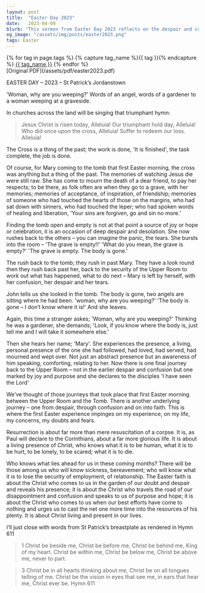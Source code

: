 ```yaml
---
layout: post
title:  "Easter Day 2023"
date:   2023-04-09
blurb: "This sermon from Easter Day 2023 reflects on the despair and confusion Mary felt when she found Jesus' tomb empty, and her joy when she realized He had risen. It draws parallels between her journey and our own journeys through doubt, fear, and ultimately faith. The sermon emphasizes the living presence of Christ in our lives, who knows our human experiences and offers hope and purpose."
og_image: "/assets/img/posts/easter2023.png"
tags: Easter
---    
```

<div class="tag-pills">
  {% for tag in page.tags %}
    {% capture tag_name %}{{ tag }}{% endcapture %}
    <a href="{{ site.baseurl }}/tag/{{ tag_name | slugify }}" class="tag-pill">{{ tag_name }}</a>
  {% endfor %}
</div>
[Original PDF](/assets/pdf/easter2023.pdf)

EASTER DAY – 2023 – St Patrick’s Jordanstown

'Woman, why are you weeping?' Words of an angel, words of a gardener to a woman weeping at a graveside.

In churches across the land will be singing that triumphant hymn:

> Jesus Christ is risen today, Alleluia!
> Our triumphant hold day, Alleluia!
> Who did once upon the cross, Alleluia!
> Suffer to redeem our loss. Alleluia!

The Cross is a thing of the past; the work is done, 'It is finished', the task complete, the job is done.

Of course, for Mary coming to the tomb that first Easter morning, the cross was anything but a thing of the past. The memories of watching Jesus die were still raw. She has come to mourn the death of a dear friend, to pay her respects; to be there, as folk often are when they go to a grave, with her memories; memories of acceptance, of inspiration, of friendship; memories of someone who had touched the hearts of those on the margins, who had sat down with sinners, who had touched the leper; who had spoken words of healing and liberation, 'Your sins are forgiven, go and sin no more.'

Finding the tomb open and empty is not at that point a source of joy or hope or celebration, it is an occasion of deep despair and desolation. She now rushes back to the others – you can imagine the panic, the tears. She bursts into the room – 'The grave is empty!!' 'What do you mean, the grave is empty?' 'The grave is empty. The body is gone.'

The rush back to the tomb; they rush in past Mary. They have a look round then they rush back past her, back to the security of the Upper Room to work out what has happened, what to do next – Mary is left by herself, with her confusion, her despair and her tears.

John tells us she looked in the tomb. The body is gone, two angels are sitting where he had been. 'woman, why are you weeping?' 'The body is gone – I don’t know where it is!' And she leaves.

Again, this time a stranger askes; 'Woman, why are you weeping?' Thinking he was a gardener, she demands; 'Look, if you know where the body is, just tell me and I will take it somewhere else.'

Then she hears her name; 'Mary'. She experiences the presence, a living, personal presence of the one she had followed, had loved, had served, had mourned and wept over. Not just an abstract presence but an awareness of him speaking, comforting, relating to her. Now there is one final journey back to the Upper Room – not in the earlier despair and confusion but one marked by joy and purpose and she declares to the disciples 'I have seen the Lord'

We’ve thought of those journeys that took place that first Easter morning between the Upper Room and the Tomb. There is another underlying journey – one from despair, through confusion and on into faith. This is where the first Easter experience impinges on my experience, on my life, my concerns, my doubts and fears.

Resurrection is about far more than mere resuscitation of a corpse. It is, as Paul will declare to the Corinthians, about a far more glorious life. It is about a living presence of Christ, who knows what it is to be human, what it is to be hurt, to be lonely, to be scared; what it is to die.

Who knows what lies ahead for us in these coming months? There will be those among us who will know sickness, bereavement; who will know what it is to lose the security of employment, of relationship. The Easter faith is about the Christ who comes to us in the garden of our doubt and despair and reveals his presence; it is about the Christ who travels the road of our disappointment and confusion and speaks to us of purpose and hope; it is about the Christ who comes to us when our best efforts have come to nothing and urges us to cast the net one more time into the resources of his plenty. It is about Christ living and present in our lives.

I’ll just close with words from St Patrick’s breastplate as rendered in Hymn 611

> 1 Christ be beside me,
> Christ be before me,
> Christ be behind me,
> King of my heart.
> Christ be within me,
> Christ be below me,
> Christ be above me,
> never to part.

> 3 Christ be in all hearts thinking about me,
> Christ be on all tongues telling of me.
> Christ be the vision in eyes that see me,
> in ears that hear me,
> Christ ever be. Hymn 611
